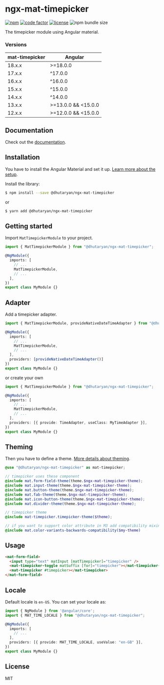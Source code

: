 # ngx-mat-timepicker

[![npm](https://img.shields.io/npm/v/@dhutaryan/ngx-mat-timepicker.svg)](https://www.npmjs.com/package/@dhutaryan/ngx-mat-timepicker)
[![code factor](https://img.shields.io/codefactor/grade/github/dhutaryan/ngx-mat-timepicker)](https://www.codefactor.io/repository/github/dhutaryan/ngx-mat-timepicker)
[![license](https://img.shields.io/badge/license-MIT-blue.svg)](https://github.com/dgutoryan/ngx-timepicker/blob/master/LICENSE)
![npm bundle size](https://img.shields.io/bundlephobia/minzip/%40dhutaryan%2Fngx-mat-timepicker)

The timepicker module using Angular material.

### Versions

| mat-timepicker | Angular             |
| -------------- | ------------------- |
| 18.x.x         | >=18.0.0            |
| 17.x.x         | ^17.0.0             |
| 16.x.x         | ^16.0.0             |
| 15.x.x         | ^15.0.0             |
| 14.x.x         | ^14.0.0             |
| 13.x.x         | >=13.0.0 && <15.0.0 |
| 12.x.x         | >=12.0.0 && <15.0.0 |

## Documentation

Check out the [documentation](https://dhutaryan.github.io/ngx-mat-timepicker/).

## Installation

You have to install the Angular Material and set it up. [Learn more about the setup](https://material.angular.io/guide/getting-started).

Install the library:

```bash
$ npm install --save @dhutaryan/ngx-mat-timepicker
```

or

```bash
$ yarn add @dhutaryan/ngx-mat-timepicker
```

## Getting started

Import `MatTimepickerModule` to your project.

```typescript
import { MatTimepickerModule } from "@dhutaryan/ngx-mat-timepicker";

@NgModule({
  imports: [
    // ...
    MatTimepickerModule,
    // ...
  ],
})
export class MyModule {}
```

## Adapter

Add a timepicker adapter.

```typescript
import { MatTimepickerModule, provideNativeDateTimeAdapter } from "@dhutaryan/ngx-mat-timepicker";

@NgModule({
  imports: [
    // ...
    MatTimepickerModule,
    // ...
  ],
  providers: [provideNativeDateTimeAdapter()]
})
export class MyModule {}
```

or create your own

```typescript
import { MatTimepickerModule } from "@dhutaryan/ngx-mat-timepicker";

@NgModule({
  imports: [
    // ...
    MatTimepickerModule,
    // ...
  ],
  providers: [{ provide: TimeAdapter, useClass: MyTimeAdapter }],
})
export class MyModule {}
```

## Theming

Then you have to define a theme. [More details about theming](https://material.angular.io/guide/theming).

```scss
@use "@dhutaryan/ngx-mat-timepicker" as mat-timepicker;

// timepicker uses these component
@include mat.form-field-theme(theme.$ngx-mat-timepicker-theme);
@include mat.input-theme(theme.$ngx-mat-timepicker-theme);
@include mat.button-theme(theme.$ngx-mat-timepicker-theme);
@include mat.fab-theme(theme.$ngx-mat-timepicker-theme);
@include mat.icon-button-theme(theme.$ngx-mat-timepicker-theme);
@include mat.divider-theme(theme.$ngx-mat-timepicker-theme);

// timepicker theme
@include mat-timepicker.timepicker-theme($theme);

// if you want to support color attribute in M3 add compatibility mixin
@include mat.color-variants-backwards-compatibility($my-theme)
```

## Usage

```html
<mat-form-field>
  <input type="text" matInput [matTimepicker]="timepicker" />
  <mat-timepicker-toggle matSuffix [for]="timepicker"></mat-timepicker-toggle>
  <mat-timepicker #timepicker></mat-timepicker>
</mat-form-field>
```

## Locale

Default locale is `en-US`. You can set your locale as:

```typescript
import { NgModule } from '@angular/core';
import { MAT_TIME_LOCALE } from "@dhutaryan/ngx-mat-timepicker";

@NgModule({
  imports: [
    // ...
  ],
  providers: [{ provide: MAT_TIME_LOCALE, useValue: "en-GB" }],
})
export class MyModule {}
```

## License

MIT
